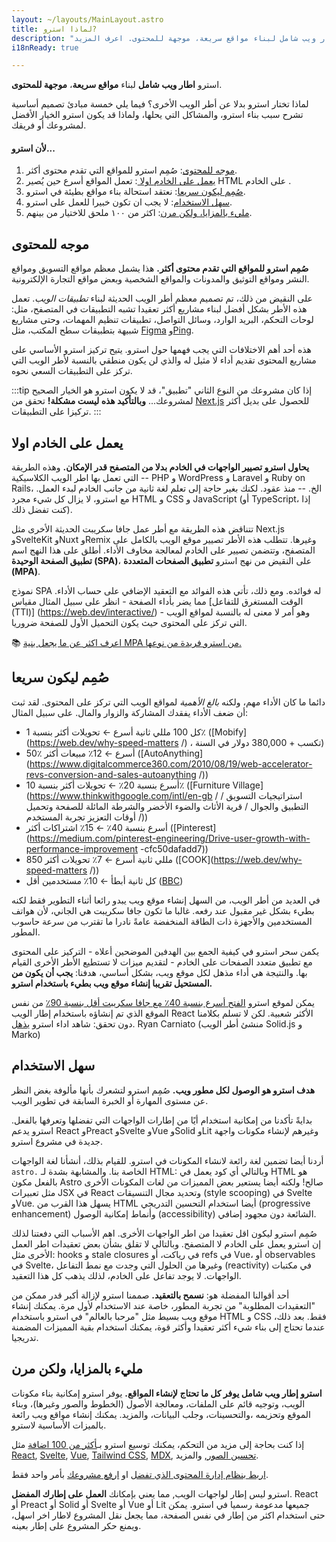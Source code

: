```yaml
---
layout: ~/layouts/MainLayout.astro
title: لماذا استرو?
description: "استرو اطار ويب شامل لبناء مواقع سريعة، موجهة للمحتوى. اعرف المزيد."
i18nReady: true

---
```


استرو **اطار ويب شامل** لبناء **مواقع سريعة**، **موجهة للمحتوى**.


لماذا تختار استرو بدلا عن أطر الويب اﻷخرى؟ فيما يلي خمسة مبادئ تصميم أساسية تشرح سبب بناء استرو، والمشاكل التي يحلها، ولماذا قد يكون استرو الخيار الأفضل لمشروعك أو فريقك.

#### لأن استرو...

1. [موجه للمحتوى](#content-focused): صُمِم استرو للمواقع التي تقدم محتوى أكثر.
2. [يعمل على الخادم اولا ](#server-first): تعمل المواقع أسرع حين يُصير HTML على الخادم .
3. [صُمِم ليكون سريعا](#fast-by-default): نعتقد استحالة بناء مواقع بطيئة في استرو.
4. [سهل الاستخدام](#easy-to-use): لا يجب ان تكون خبيرا للعمل على استرو.
5. [مليء بالمزايا، ولكن مرن](#fully-featured-but-flexible): اكثر من ١٠٠ ملحق للاختيار من بينهم.

## موجه للمحتوى

**صُمِم استرو للمواقع التي تقدم محتوى أكثر.** هذا يشمل معظم مواقع التسويق ومواقع النشر ومواقع التوثيق والمدونات والمواقع الشخصية وبعض مواقع التجارة الإلكترونية.

على النقيض من ذلك، تم تصميم معظم أطر الويب الحديثة لبناء *تطبيقات الويب*. تعمل هذه الأطر بشكل أفضل لبناء مشاريع أكثر تعقيدا تشبه التطبيقات في المتصفح، مثل: لوحات التحكم، البريد الوارد، وسائل التواصل، تطبيقات تنظيم المهمات، وحتى مشاريع شبيهة بتطبيقات سطح المكتب، مثل [Figma](https://figma.com/) و[Ping](https://ping.gg/).

هذه أحد أهم الاختلافات التي يجب فهمها حول استرو. يتيح تركيز استرو الأساسي على مشاريع المحتوى تقديم أداء لا مثيل له والذي لن يكون منطقي بالنسبة لأطر الويب التي تركز على التطبيقات السعي نحوه.

:::tip
إذا كان مشروعك من النوع الثاني "تطبيق"، قد لا يكون استرو هو الخيار الصحيح لمشروعك... **وبالتأكيد هذه ليست مشكلة!** تحقق من [Next.js](https://nextjs.org/) للحصول على بديل أكثر تركيزا على التطبيقات.
:::


## يعمل على الخادم اولا

**يحاول استرو تصيير الواجهات في الخادم بدلا من المتصفح قدر الإمكان.** وهذه الطريقة التي تعمل بها اطر الويب الكلاسيكية -- PHP و WordPress و Laravel و Ruby on Rails، الخ. -- منذ عقود. لكنك بغير حاجة إلى تعلم لغة ثانية من جانب الخادم لبدء العمل. مع استرو، لا يزال كل شيء مجرد HTML و CSS و JavaScript (أو TypeScript، إذا كنت تفضل ذلك).

تتناقض هذه الطريقة مع أطر عمل جافا سكريبت الحديثة الأخرى مثل Next.js وSvelteKit وNuxt وRemix وغيرها. تتطلب هذه الأطر تصيير موقع الويب بالكامل على المتصفح، وتتضمن تصيير على الخادم لمعالجة مخاوف الأداء. أطلق على هذا النهج اسم **تطبيق الصفحة الوحيدة (SPA)**، على النقيض من نهج استرو **تطبيق الصفحات المتعددة (MPA)**.

نموذج SPA له فوائده. ومع ذلك، تأتي هذه الفوائد مع التعقيد الإضافي على حساب الأداء. مما يضر بأداء الصفحة - انظر على سبيل المثال مقياس [الوقت المستغرق للتفاعل (TTI)] (https://web.dev/interactive/) - وهو أمر لا معنى له بالنسبة لمواقع الويب التي تركز على المحتوى حيث يكون التحميل الأول للصفحة ضروريا.

📚 [اعرف اكثر عن ما يجعل بنية MPA من استرو فريدة من نوعها.](/ar/concepts/mpa-vs-spa/)


## صُمِم ليكون سريعا

دائما ما كان الأداء مهم، ولكنه *بالغ الأهمية* لمواقع الويب التي تركز على المحتوى. لقد ثبت أن ضعف الأداء يفقدك المشاركة والزوار والمال. على سبيل المثال:

- كل 100 مللي ثانية أسرع ← تحويلات أكثر بنسبة 1٪ ([Mobify](https://web.dev/why-speed-matters /) ، تكسب + 380,000 دولار في السنة)
- 50٪ أسرع ← 12٪ مبيعات أكثر ([AutoAnything](https://www.digitalcommerce360.com/2010/08/19/web-accelerator-revs-conversion-and-sales-autoanything /))
- أسرع بنسبة 20٪ ← تحويلات أكثر بنسبة 10٪ ([Furniture Village](https://www.thinkwithgoogle.com/intl/en-gb / استراتيجيات التسويق / التطبيق والجوال / قرية الأثاث والضوء الأخضر والشرطة المائلة للصفحة وتحميل أوقات التعزيز تجربة المستخدم /))
- أسرع بنسبة 40٪ ← 15٪ اشتراكات أكثر ([Pinterest](https://medium.com/pinterest-engineering/Drive-user-growth-with-performance-improvement -cfc50dafadd7))
- 850 مللي ثانية أسرع ← 7٪ تحويلات أكثر ([COOK](https://web.dev/why-speed-matters /))
- كل ثانية أبطأ ← 10٪ مستخدمين أقل ([BBC](https://www.creativebloq.com/features/how-the-bbc-builds-websites-that-scale))

في العديد من أطر الويب، من السهل إنشاء موقع ويب يبدو رائعا أثناء التطوير فقط لكنه بطيء بشكل غير مقبول عند رفعه. غالبا ما تكون جافا سكريبت هي الجاني، لأن هواتف المستخدمين والأجهزة ذات الطاقة المنخفضة عامةً نادرا ما تقترب من سرعة حاسوب المطور.

يكمن سحر استرو في كيفية الجمع بين الهدفين الموضحين أعلاه - التركيز على المحتوى مع تطبيق متعدد الصفحات على الخادم - لتقديم ميزات لا تستطيع الأطر الأخرى القيام بها. والنتيجة هي أداء مذهل لكل موقع ويب، بشكل أساسي، هدفنا: **يجب أن يكون من المستحيل تقريبا إنشاء موقع ويب بطيء باستخدام استرو.**

يمكن لموقع استرو [الفتح أسرع بنسبة 40٪ مع جافا سكريبت أقل بنسبة 90٪](https://twitter.com/t3dotgg/status/1437195415439360003) من نفس الموقع الذي تم إنشاؤه باستخدام إطار الويب React الأكثر شعبية. لكن لا تسلم بكلامنا دون تحقق: شاهد اداء استرو  [يذهل](https://youtu.be/2ZEMb_H-LYE?t=8163).
 Ryan Carniato (منشئ أطر الويب Solid.js و Marko)

## سهل الاستخدام

**هدف استرو هو الوصول لكل مطور ويب.** صُمِم استرو لتشعرك بأنها مألوفة بغض النظر عن مستوى المهارة أو الخبرة السابقة في تطوير الويب.

بدايةً تأكدنا من إمكانية استخدام أيًا من إطارات الواجهات التي تفضلها وتعرفها بالفعل. استرو يدعم React وPreact وSvelte وVue وSolid وLit وغيرهم لإنشاء مكونات واجهة جديدة في مشروع استرو.

أردنا أيضا تضمين لغة رائعة لانشاء المكونات في استرو. للقيام بذلك، أنشأنا لغة الواجهات `astro.` الخاصة بنا. والمشابهة بشدة لـ HTML: وبالتالي أي كود يعمل في HTML هو بالفعل مكون Astro صالح! ولكنه أيضا يستعير بعض المميزات من لغات المكونات الأخرى مثل تعبيرات JSX في React وتحديد مجال التنسيقات (style scooping) في Svelte وVue. يسهل هذا القرب من HTML أيضا استخدام التحسين التدريجي (progressive enhancement) وأنماط إمكانية الوصول (accessibility) الشائعة دون مجهود إضافي.

صُمِم استرو ليكون اقل تعقيدا من اطر الواجهات الأخرى. اهم الأسباب التي دفعتنا لذلك إن استرو يعمل على الخادم لا المتصفح. وبالتالي لا تقلق بشأن بعض تعقيدات اطر العمل الأخرى مثل: hooks و stale closures في رياكت، أو refs في Vue، أو observables في Svelte، وغيرها من الحلول التي وجدت مع نمط التفاعل (reactivity) في مكتبات الواجهات. لا يوجد تفاعل على الخادم، لذلك يذهب كل هذا التعقيد.

أحد أقوالنا المفضلة هو: **نسمح بالتعقيد.** صممنا استرو لإزالة أكبر قدر ممكن من "التعقيدات المطلوبة" من تجربة المطور، خاصة عند الاستخدام لأول مرة. يمكنك إنشاء موقع ويب بسيط مثل "مرحبا بالعالم" في استرو باستخدام HTML و CSS فقط. بعد ذلك، عندما تحتاج إلى بناء شيء أكثر تعقيدا وأكثر قوة، يمكنك استخدام بقية المميزات المضمنة تدريجيا.

## مليء بالمزايا، ولكن مرن

**استرو إطار ويب شامل يوفر كل ما تحتاج لإنشاء المواقع.** يوفر استرو إمكانية بناء مكونات الويب، وتوجيه قائم على الملفات، ومعالجة الأصول (الخطوط والصور وغيرها)، وبناء الموقع وتحزيمه ،والتحسينات، وجلب البيانات، والمزيد. يمكنك إنشاء مواقع ويب رائعة بالميزات الأساسية لاسترو.


إذا كنت بحاجة إلى مزيد من التحكم، يمكنك توسيع استرو بـ[أكثر من 100 اضافة](https://astro.build/integrations/) مثل [React](https://www.npmjs.com/package/@astrojs/react), [Svelte](https://www.npmjs.com/package/@astrojs/svelte), [Vue](https://www.npmjs.com/package/@astrojs/vue), [Tailwind CSS](https://www.npmjs.com/package/@astrojs/tailwind), [MDX](https://www.npmjs.com/package/@astrojs/mdx), [تحسين الصور](https://www.npmjs.com/package/@astrojs/image),  والمزيد.

 [اربط بنظام إدارة المحتوى الذي تفضل](https://astro.build/integrations/) او [ارفع مشروعك](/ar/guides/deploy/) بأمر واحد فقط.

استرو ليس إطار لواجهات الويب, مما يعني  بإمكانك **العمل على إطارك المفضل**. React أو Preact أو Solid أو Svelte أو Vue أو Lit جميعها مدعومة رسميا في استرو. يمكن حتى استخدام اكثر من إطار في نفس الصفحة، مما يجعل  نقل المشروع لاطار اخر اسهل، ويمنع حكر المشروع على إطار بعينه.